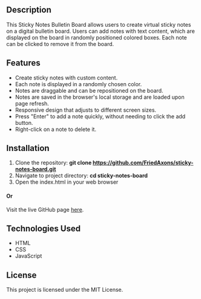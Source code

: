 ## Description

This Sticky Notes Bulletin Board allows users to create virtual sticky notes on a digital bulletin board. Users can add notes with text content, which are displayed on the board in randomly positioned colored boxes. Each note can be clicked to remove it from the board.

## Features

- Create sticky notes with custom content.
- Each note is displayed in a randomly chosen color.
- Notes are draggable and can be repositioned on the board.
- Notes are saved in the browser's local storage and are loaded upon page refresh.
- Responsive design that adjusts to different screen sizes.
- Press "Enter" to add a note quickly, without needing to click the add button.
- Right-click on a note to delete it.

## Installation

1. Clone the repository:
   **git clone https://github.com/FriedAxons/sticky-notes-board.git**
2. Navigate to project directory:
   **cd sticky-notes-board**
3. Open the index.html in your web browser

#### Or

Visit the live GitHub page [here](https://friedaxons.github.io/sticky-notes-board/).

## Technologies Used

- HTML
- CSS
- JavaScript

## License

This project is licensed under the MIT License.
